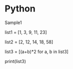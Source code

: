 # Python
Sample1

list1 = [1, 3, 9, 11, 23]

list2 = [2, 12, 14, 18, 58]

list3 = [(a+b)*2 for a, b in list3]

print(list3)
